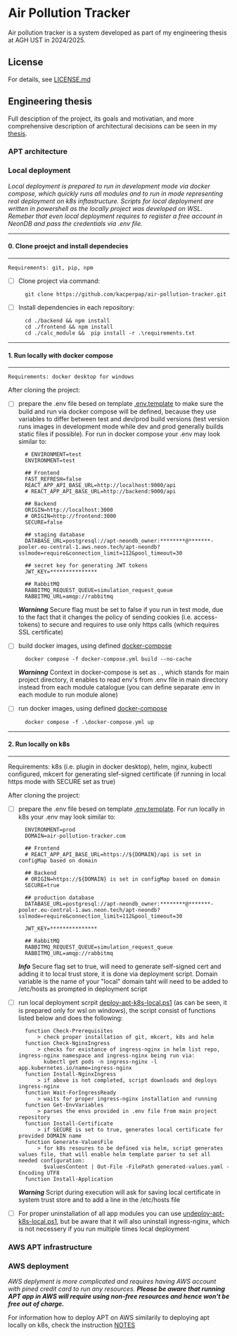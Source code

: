 # Air Pollution Tracker
Air pollution tracker is a system developed as part of my engineering thesis at AGH UST in 2024/2025. 

## License
For details, see [LICENSE.md](https://github.com/kacperpap/air-pollution-tracker/blob/main/LICENSE.md)

## Engineering thesis
Full desciption of the project, its goals and motivatian, and more comprehensive description of architectural decisions can be seen in my [thesis](https://github.com/kacperpap/air-pollution-tracker/blob/main/Zastosowanie_podejścia_Cloud_Native_i_metodyk_DevOps_w_implementacji_aplikacji_do_symulacji_rozprzestrzeniania_się_zanieczyszczenia_powietrza.pdf).

### APT architecture

### Local deployment

*Local deployment is prepared to run in development mode via docker compose, which quickly runs all modules and to run in mode representing real deployment on k8s inftastructure. Scripts for local deployment are written in powershell as the locally project was developed on WSL. Remeber that even local deployment requires to register a free account in NeonDB and pass the credentials via .env file.*

---
#### 0. Clone proejct and install dependecies
---
    Requirements: git, pip, npm
- [ ] Clone project via command:

        git clone https://github.com/kacperpap/air-pollution-tracker.git

- [ ] Install dependencies in each repository:

        cd ./backend && npm install
        cd ./frontend && npm install
        cd ./calc_module &&  pip install -r .\requirements.txt
---
#### 1. Run locally with docker compose
---
    Requirements: docker desktop for windows
After cloning the project:
- [ ] prepare the .env file besed on template [.env.template](https://github.com/kacperpap/air-pollution-tracker/blob/main/.env.template) to make sure the build and run via docker compose will be defined, because they use variables to differ between test and dev/prod build versions (test version runs images in development mode while dev and prod generally builds static files if possible). For run in docker compose your .env may look similar to:    

        # ENVIRONMENT=test
        ENVIRONMENT=test

        ## Frontend
        FAST_REFRESH=false
        REACT_APP_API_BASE_URL=http://localhost:9000/api
        # REACT_APP_API_BASE_URL=http://backend:9000/api

        ## Backend
        ORIGIN=http://localhost:3000
        # ORIGIN=http://frontend:3000
        SECURE=false

        ## staging database
        DATABASE_URL=postgresql://apt-neondb_owner:********@*******-pooler.eu-central-1.aws.neon.tech/apt-neondb?sslmode=require&connection_limit=112&pool_timeout=30

        ## secret key for generating JWT tokens
        JWT_KEY=***************

        ## RabbitMQ
        RABBITMQ_REQUEST_QUEUE=simulation_request_queue
        RABBITMQ_URL=amqp://rabbitmq

    ***Warninng*** Secure flag must be set to false if you run in test mode, due to the fact that it changes the policy of sending cookies (i.e. access-tokens) to secure and requires to use only https calls (which requires SSL certificate)

- [ ] build docker images, using defined [docker-compose](https://github.com/kacperpap/air-pollution-tracker/blob/main/docker-compose.yml) 

        docker compose -f docker-compose.yml build --no-cache

     ***Warninng*** Context in docker-compose is set as . , which stands for main project directory, it enables to read env's from .env file in main directory instead from each module catalogue (you can define separate .env in each module to run module alone)

- [ ] run docker images, using defined [docker-compose](https://github.com/kacperpap/air-pollution-tracker/blob/main/docker-compose.yml) 

        docker compose -f .\docker-compose.yml up

---
#### 2. Run locally on k8s
---   
   Requirements: k8s (i.e. plugin in docker desktop), helm, nginx, kubectl configured, mkcert for generating slef-signed certificate (if running in local https mode with SECURE set as true)

After cloning the project:
- [ ] prepare the .env file besed on template [.env.template](https://github.com/kacperpap/air-pollution-tracker/blob/main/.env.template). For run locally in k8s your .env may look similar to:    

        ENVIRONMENT=prod
        DOMAIN=air-pollution-tracker.com

        ## Frontend
        # REACT_APP_API_BASE_URL=https://${DOMAIN}/api is set in configMap based on domain

        ## Backend
        # ORIGIN=https://${DOMAIN} is set in configMap based on domain
        SECURE=true

        ## production database
        DATABASE_URL=postgresql://apt-neondb_owner:********@*******-pooler.eu-central-1.aws.neon.tech/apt-neondb?sslmode=require&connection_limit=112&pool_timeout=30

        JWT_KEY=***************

        ## RabbitMQ
        RABBITMQ_REQUEST_QUEUE=simulation_request_queue
        RABBITMQ_URL=amqp://rabbitmq

    ***Info*** Secure flag set to true, will need to generate self-signed cert and adding it to local trust store, it is done via deployment script. Domain variable is the name of your "local" domain taht will need to be added to /etc/hosts as prompted in deployment script

- [ ] run local deployment scrpit [deploy-apt-k8s-local.ps1](https://github.com/kacperpap/air-pollution-tracker/blob/main/deploy-apt-k8s-local.ps1) (as can be seen, it is prepared only for wsl on windows), the script consist of functions listed below and does the following:
        
        function Check-Prerequisites
            > check proper installation of git, mkcert, k8s and helm
        function Check-NginxIngress
            > checks for existance of ingress-nginx in helm list repo, ingress-nginx namespace and ingress-nginx being run via:
              kubectl get pods -n ingress-nginx -l app.kubernetes.io/name=ingress-nginx
        function Install-NginxIngress
            > if above is not completed, script downloads and deploys ingress-nginx
        function Wait-ForIngressReady
            > waits for proper ingress-nginx installation and running
        function Get-EnvVariables
            > parses the envs provided in .env file from main project repository
        function Install-Certificate
            > if SECURE is set to true, generates local certificate for provided DOMAIN name
        function Generate-ValuesFile
            > for k8s resoures to be defined via helm, script generates values file, that will enable helm template parser to set all needed configuration:
              $valuesContent | Out-File -FilePath generated-values.yaml -Encoding UTF8
        function Install-Application

    ***Warning*** Script during execution will ask for saving local certificate in system trust store and to add a line in the /etc/hosts file

 - [ ] For proper uninstallation of all app modules you can use [undeploy-apt-k8s-local.ps1](https://github.com/kacperpap/air-pollution-tracker/blob/main/undeploy-apt-k8s-local.ps1), but be aware that it will also uninstall ingress-nginx, which is not necessery if you run multiple times local deployment

### AWS APT infrastructure

### AWS deployment

*AWS deplyment is more complicated and requires having AWS account with pined credit card to run any resources.* ***Please be aware that running APT app in AWS will require using non-free resources and hence won't be free out of charge.***

For information how to deploy APT on AWS similarily to deploying apt locally on k8s, check the instruction [NOTES](https://github.com/kacperpap/air-pollution-tracker/blob/main/terraform/NOTES.md)

